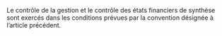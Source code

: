 Le contrôle de la gestion et le contrôle des états financiers de synthèse sont exercés dans les conditions prévues par la convention désignée à l’article précédent.